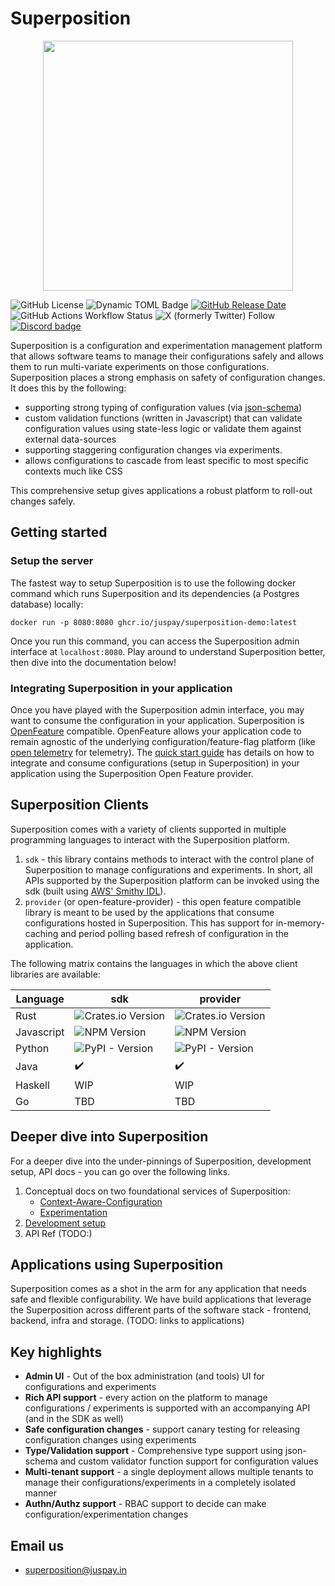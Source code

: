 # Superposition

<p align="center">
<img src="https://juspay.io/images/superposition/logo.jpg" alttext="Superposition Logo" width="400">
</p>

![GitHub License](https://img.shields.io/github/license/juspay/superposition)
![Dynamic TOML Badge](https://img.shields.io/badge/dynamic/toml?url=https%3A%2F%2Fraw.githubusercontent.com%2Fjuspay%2Fsuperposition%2Frefs%2Fheads%2Fmain%2FCargo.toml&query=workspace.package.version&label=version&color=green)
[![GitHub Release Date](https://img.shields.io/github/release-date-pre/juspay/superposition)](https://github.com/juspay/superposition/releases) 
![GitHub Actions Workflow Status](https://img.shields.io/github/actions/workflow/status/juspay/superposition/release.yaml)
![X (formerly Twitter) Follow](https://img.shields.io/twitter/follow/superpositionJP)
[![Discord badge](https://img.shields.io/discord/1280216553350107258?label=Discord&logo=Discord)](https://discord.gg/jNeUJR9Bwr) 


Superposition is a configuration and experimentation management platform that allows software teams to manage their configurations safely and allows them to run multi-variate experiments on those configurations. Superposition places a strong emphasis on safety of configuration changes.  It does this by the following:

* supporting strong typing of configuration values (via [json-schema](https://json-schema.org/))
* custom validation functions (written in Javascript) that can validate configuration values using state-less logic or validate them against external data-sources
* supporting staggering configuration changes via experiments.
* allows configurations to cascade from least specific to most specific contexts much like CSS

This comprehensive setup gives applications a robust platform to roll-out changes safely.

## Getting started

### Setup the server
The fastest way to setup Superposition is to use the following docker command which runs Superposition and its dependencies (a Postgres database) locally:

```
docker run -p 8080:8080 ghcr.io/juspay/superposition-demo:latest
```

Once you run this command, you can access the Superposition admin interface at `localhost:8080`. Play around to understand Superposition better, then dive into the documentation below!

### Integrating Superposition in your application

Once you have played with the Superposition admin interface, you may want to consume the configuration in your application.  Superposition is [OpenFeature](https://openfeature.dev/docs/reference/concepts/provider) compatible.  OpenFeature allows your application code to remain agnostic of the underlying configuration/feature-flag platform (like [open telemetry](https://opentelemetry.io/) for telemetry).  The [quick start guide](https://juspay.io/superposition/docs/quick_start) has details on how to integrate and consume configurations (setup in Superposition) in your application using the Superposition Open Feature provider.

## Superposition Clients

Superposition comes with a variety of clients supported in multiple programming languages to interact with the Superposition platform.

1. `sdk` - this library contains methods to interact with the control plane of Superposition to manage configurations and experiments.  In short, all APIs supported by the Superposition platform can be invoked using the sdk (built using [AWS' Smithy IDL](https://smithy.io)).
2. `provider` (or open-feature-provider) - this open feature compatible library is meant to be used by the applications that consume configurations hosted in Superposition.  This has support for in-memory-caching and period polling based refresh of configuration in the application.

The following matrix contains the languages in which the above client libraries are available:

| Language       | sdk | provider |
|----------------|-----|----------|
| Rust           | ![Crates.io Version](https://img.shields.io/crates/v/superposition_sdk?color=green&label=superposition_sdk&link=https%3A%2F%2Fcrates.io%2Fcrates%2Fsuperposition_sdk) | ![Crates.io Version](https://img.shields.io/crates/v/superposition_provider?color=green&label=superposition_provider&link=https%3A%2F%2Fcrates.io%2Fcrates%2Fsuperposition_provider) |
| Javascript     | ![NPM Version](https://img.shields.io/npm/v/superposition-sdk?color=green&label=superposition-sdk&link=https%3A%2F%2Fwww.npmjs.com%2Fpackage%2Fsuperposition-sdk) |  ![NPM Version](https://img.shields.io/npm/v/superposition-provider?color=green&label=superposition-provider&link=https%3A%2F%2Fwww.npmjs.com%2Fpackage%2Fsuperposition-provider) |
| Python         | ![PyPI - Version](https://img.shields.io/pypi/v/superposition_sdk?color=green&label=superposition_sdk&link=https%3A%2F%2Fpypi.org%2Fproject%2Fsuperposition-sdk%2F) | ![PyPI - Version](https://img.shields.io/pypi/v/superposition_provider?color=green&label=superposition_provider&link=https%3A%2F%2Fpypi.org%2Fproject%2Fsuperposition-provider%2F) |
| Java           | ✔️  |    ✔️    |
| Haskell        | WIP |    WIP   |
| Go             | TBD |    TBD   |

## Deeper dive into Superposition

For a deeper dive into the under-pinnings of Superposition, development setup, API docs - you can go over the following links.
1. Conceptual docs on two foundational services of Superposition:
    * [Context-Aware-Configuration](https://juspay.io/superposition/docs/basic-concepts/context-aware-config)
    * [Experimentation](https://juspay.io/superposition/docs/basic-concepts/experimentation)
3. [Development setup](https://juspay.io/superposition/docs/setup)
4. API Ref (TODO:)

## Applications using Superposition

Superposition comes as a shot in the arm for any application that needs safe and flexible configurability.  We have build applications that leverage the Superposition across different parts of the software stack - frontend, backend, infra and storage. (TODO: links to applications)

## Key highlights

* **Admin UI** - Out of the box administration (and tools) UI for configurations and experiments
* **Rich API support** - every action on the platform to manage configurations / experiments is supported with an accompanying API (and in the SDK as well)
* **Safe configuration changes** - support canary testing for releasing configuration changes using experiments
* **Type/Validation support** - Comprehensive type support using json-schema and custom validator function support for configuration values
* **Multi-tenant support** - a single deployment allows multiple tenants to manage their configurations/experiments in a completely isolated manner
* **Authn/Authz support** - RBAC support to decide can make configuration/experimentation changes

## Email us
* [superposition@juspay.in](mailto:superposition@juspay.in)
